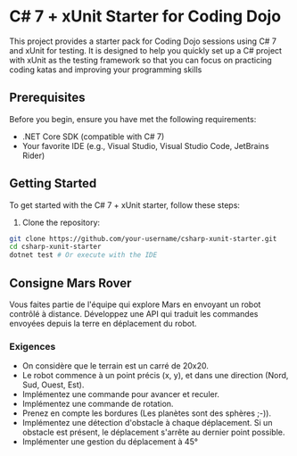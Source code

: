 # C# 7 + xUnit Starter for Coding Dojo

This project provides a starter pack for Coding Dojo sessions using C# 7 and xUnit for testing. It is designed to help you quickly set up a C# project with xUnit as the testing framework so that you can focus on practicing coding katas and improving your programming skills

## Prerequisites

Before you begin, ensure you have met the following requirements:

- .NET Core SDK (compatible with C# 7)
- Your favorite IDE (e.g., Visual Studio, Visual Studio Code, JetBrains Rider)

## Getting Started

To get started with the C# 7 + xUnit starter, follow these steps:

1. Clone the repository:

```bash
git clone https://github.com/your-username/csharp-xunit-starter.git
cd csharp-xunit-starter
dotnet test # Or execute with the IDE
```
## Consigne Mars Rover

Vous faites partie de l'équipe qui explore Mars en envoyant un robot contrôlé à distance. Développez une API qui traduit les commandes envoyées depuis la terre en déplacement du robot.

### Exigences

- On considère que le terrain est un carré de 20x20.
- Le robot commence à un point précis (x, y), et dans une direction (Nord, Sud, Ouest, Est).
- Implémentez une commande pour avancer et reculer.
- Implémentez une commande de rotation.
- Prenez en compte les bordures (Les planètes sont des sphères ;-)).
- Implémentez une détection d'obstacle à chaque déplacement. Si un obstacle est présent, le déplacement s'arrête au dernier point possible.
- Implémenter une gestion du déplacement à 45°
